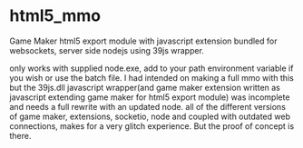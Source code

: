 # html5_mmo
Game Maker html5 export module with javascript extension bundled for websockets, server side nodejs using 39js wrapper.

only works with supplied node.exe, add to your path environment variable if you wish or use the batch file.
I had intended on making a full mmo with this but the 39js.dll javascript wrapper(and game maker extension written as javascript extending game maker for html5 export module) 
was incomplete and needs a full rewrite with an updated node. all of the different versions of game maker, extensions, socketio, node and coupled with outdated web connections,
makes for a very glitch experience. But the proof of concept is there.
